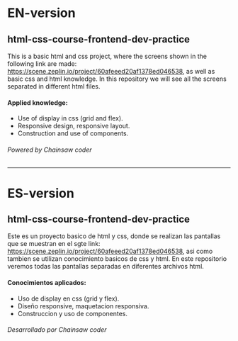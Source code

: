 # EN-version
## html-css-course-frontend-dev-practice
This is a basic html and css project, where the screens shown in the following link are made: https://scene.zeplin.io/project/60afeeed20af1378ed046538, as well as basic css and html knowledge.
In this repository we will see all the screens separated in different html files.

#### Applied knowledge:
- Use of display in css (grid and flex).
- Responsive design, responsive layout.
- Construction and use of components.

###### Powered by Chainsaw coder
-------------

# ES-version
## html-css-course-frontend-dev-practice
Este es un proyecto basico de html y css, donde se realizan las pantallas que se muestran en el sgte link: https://scene.zeplin.io/project/60afeeed20af1378ed046538, asi como tambien se utilizan conocimiento basicos de css y html.
En este repositorio veremos todas las pantallas separadas en diferentes archivos html.

####  Conocimientos aplicados:
- Uso de display en css (grid y flex).
- Diseño responsive, maquetacion responsiva.
- Construccion y uso de componentes.

######  Desarrollado por Chainsaw coder

